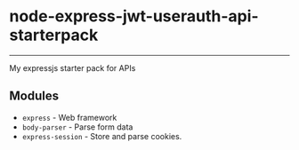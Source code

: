 # node-express-jwt-userauth-api-starterpack
---

My expressjs starter pack for APIs

## Modules
* `express` - Web framework
* `body-parser` - Parse form data
* `express-session` - Store and parse cookies.
